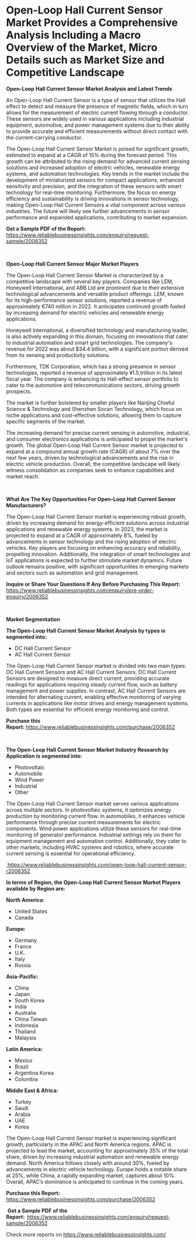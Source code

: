 <p><h1>Open-Loop Hall Current Sensor Market Provides a Comprehensive Analysis Including a Macro Overview of the Market, Micro Details such as Market Size and Competitive Landscape</h1></p><p><strong>Open-Loop Hall Current Sensor Market Analysis and Latest Trends</strong></p>
<p><p>An Open-Loop Hall Current Sensor is a type of sensor that utilizes the Hall effect to detect and measure the presence of magnetic fields, which in turn allows for the measurement of electric current flowing through a conductor. These sensors are widely used in various applications including industrial equipment, automotive, and power management systems due to their ability to provide accurate and efficient measurements without direct contact with the current-carrying conductor.</p><p>The Open-Loop Hall Current Sensor Market is poised for significant growth, estimated to expand at a CAGR of 15% during the forecast period. This growth can be attributed to the rising demand for advanced current sensing solutions and increased adoption of electric vehicles, renewable energy systems, and automation technologies. Key trends in the market include the development of miniaturized sensors for compact applications, enhanced sensitivity and precision, and the integration of these sensors with smart technology for real-time monitoring. Furthermore, the focus on energy efficiency and sustainability is driving innovations in sensor technology, making Open-Loop Hall Current Sensors a vital component across various industries. The future will likely see further advancements in sensor performance and expanded applications, contributing to market expansion.</p></p>
<p><strong>Get a Sample PDF of the Report:&nbsp;</strong> <a href="https://www.reliablebusinessinsights.com/enquiry/request-sample/2006352?utm_campaign=2244&utm_medium=2&utm_source=Github&utm_content=ia&utm_term=13022025&utm_id=open-loop-hall-current-sensor">https://www.reliablebusinessinsights.com/enquiry/request-sample/2006352</a></p>
<p>&nbsp;</p>
<p><strong>Open-Loop Hall Current Sensor Major Market Players</strong></p>
<p><p>The Open-Loop Hall Current Sensor Market is characterized by a competitive landscape with several key players. Companies like LEM, Honeywell International, and ABB Ltd are prominent due to their extensive technological advancements and versatile product offerings. LEM, known for its high-performance sensor solutions, reported a revenue of approximately €740 million in 2022. It anticipates continued growth fueled by increasing demand for electric vehicles and renewable energy applications.</p><p>Honeywell International, a diversified technology and manufacturing leader, is also actively expanding in this domain, focusing on innovations that cater to industrial automation and smart grid technologies. The company's revenue for 2022 was about $34.4 billion, with a significant portion derived from its sensing and productivity solutions.</p><p>Furthermore, TDK Corporation, which has a strong presence in sensor technologies, reported a revenue of approximately ¥1.5 trillion in its latest fiscal year. The company is enhancing its Hall-effect sensor portfolio to cater to the automotive and telecommunications sectors, driving growth prospects.</p><p>The market is further bolstered by smaller players like Nanjing Chieful Science & Technology and Shenzhen Socan Technology, which focus on niche applications and cost-effective solutions, allowing them to capture specific segments of the market.</p><p>The increasing demand for precise current sensing in automotive, industrial, and consumer electronics applications is anticipated to propel the market's growth. The global Open-Loop Hall Current Sensor market is projected to expand at a compound annual growth rate (CAGR) of about 7% over the next few years, driven by technological advancements and the rise in electric vehicle production. Overall, the competitive landscape will likely witness consolidation as companies seek to enhance capabilities and market reach.</p></p>
<p>&nbsp;</p>
<p><strong>What Are The Key Opportunities For Open-Loop Hall Current Sensor Manufacturers?</strong></p>
<p><p>The Open-Loop Hall Current Sensor market is experiencing robust growth, driven by increasing demand for energy-efficient solutions across industrial applications and renewable energy systems. In 2023, the market is projected to expand at a CAGR of approximately 8%, fueled by advancements in sensor technology and the rising adoption of electric vehicles. Key players are focusing on enhancing accuracy and reliability, propelling innovation. Additionally, the integration of smart technologies and IoT applications is expected to further stimulate market dynamics. Future outlook remains positive, with significant opportunities in emerging markets and sectors such as automation and grid management.</p></p>
<p><strong>Inquire or Share Your Questions If Any Before Purchasing This Report:</strong> <a href="https://www.reliablebusinessinsights.com/enquiry/pre-order-enquiry/2006352?utm_campaign=2244&utm_medium=2&utm_source=Github&utm_content=ia&utm_term=13022025&utm_id=open-loop-hall-current-sensor">https://www.reliablebusinessinsights.com/enquiry/pre-order-enquiry/2006352</a></p>
<p>&nbsp;</p>
<p><strong>Market Segmentation</strong></p>
<p><strong>The Open-Loop Hall Current Sensor Market Analysis by types is segmented into:</strong></p>
<p><ul><li>DC Hall Current Sensor</li><li>AC Hall Current Sensor</li></ul></p>
<p><p>The Open-Loop Hall Current Sensor market is divided into two main types: DC Hall Current Sensors and AC Hall Current Sensors. DC Hall Current Sensors are designed to measure direct current, providing accurate readings for applications requiring steady current flow, such as battery management and power supplies. In contrast, AC Hall Current Sensors are intended for alternating current, enabling effective monitoring of varying currents in applications like motor drives and energy management systems. Both types are essential for efficient energy monitoring and control.</p></p>
<p><strong>Purchase this Report:&nbsp;</strong><a href="https://www.reliablebusinessinsights.com/purchase/2006352?utm_campaign=2244&utm_medium=2&utm_source=Github&utm_content=ia&utm_term=13022025&utm_id=open-loop-hall-current-sensor">https://www.reliablebusinessinsights.com/purchase/2006352</a></p>
<p>&nbsp;</p>
<p><strong>The Open-Loop Hall Current Sensor Market Industry Research by Application is segmented into:</strong></p>
<p><ul><li>Photovoltaic</li><li>Automobile</li><li>Wind Power</li><li>Industrial</li><li>Other</li></ul></p>
<p><p>The Open-Loop Hall Current Sensor market serves various applications across multiple sectors. In photovoltaic systems, it optimizes energy production by monitoring current flow. In automobiles, it enhances vehicle performance through precise current measurements for electric components. Wind power applications utilize these sensors for real-time monitoring of generator performance. Industrial settings rely on them for equipment management and automation control. Additionally, they cater to other markets, including HVAC systems and robotics, where accurate current sensing is essential for operational efficiency.</p></p>
<p><a href="https://www.reliablebusinessinsights.com/open-loop-hall-current-sensor-r2006352?utm_campaign=2244&utm_medium=2&utm_source=Github&utm_content=ia&utm_term=13022025&utm_id=open-loop-hall-current-sensor">&nbsp;https://www.reliablebusinessinsights.com/open-loop-hall-current-sensor-r2006352</a></p>
<p><strong>In terms of Region, the Open-Loop Hall Current Sensor Market Players available by Region are:</strong></p>
<p>
    <p> <strong> North America: </strong>
        <ul>
            <li>United States</li>
            <li>Canada</li>
        </ul>
        </p> 
    <p> <strong> Europe: </strong>
        <ul>
            <li>Germany</li>
            <li>France</li>
            <li>U.K.</li>
            <li>Italy</li>
            <li>Russia</li>
        </ul>
        </p> 
    <p> <strong> Asia-Pacific: </strong>
        <ul>
            <li>China</li>
            <li>Japan</li>
            <li>South Korea</li>
            <li>India</li>
            <li>Australia</li>
            <li>China Taiwan</li>
            <li>Indonesia</li>
            <li>Thailand</li>
            <li>Malaysia</li>
        </ul>
        </p> 
    <p> <strong> Latin America: </strong>
        <ul>
            <li>Mexico</li>
            <li>Brazil</li>
            <li>Argentina Korea</li>
            <li>Colombia</li>
        </ul>
        </p> 
    <p> <strong> Middle East & Africa: </strong>
        <ul>
            <li>Turkey</li>
            <li>Saudi</li>
            <li>Arabia</li>
            <li>UAE</li>
            <li>Korea</li>
        </ul>
    </p>
    </p>
<p><p>The Open-Loop Hall Current Sensor market is experiencing significant growth, particularly in the APAC and North America regions. APAC is projected to lead the market, accounting for approximately 35% of the total share, driven by increasing industrial automation and renewable energy demand. North America follows closely with around 30%, fueled by advancements in electric vehicle technology. Europe holds a notable share at 25%, while China, a rapidly expanding market, captures about 10%. Overall, APAC’s dominance is anticipated to continue in the coming years.</p></p>
<p><strong>Purchase this Report: </strong><a href="https://www.reliablebusinessinsights.com/purchase/2006352?utm_campaign=2244&utm_medium=2&utm_source=Github&utm_content=ia&utm_term=13022025&utm_id=open-loop-hall-current-sensor">https://www.reliablebusinessinsights.com/purchase/2006352</a></p>
<p>&nbsp;<strong>Get a Sample PDF of the Report:&nbsp;&nbsp;</strong><a href="https://www.reliablebusinessinsights.com/enquiry/request-sample/2006352?utm_campaign=2244&utm_medium=2&utm_source=Github&utm_content=ia&utm_term=13022025&utm_id=open-loop-hall-current-sensor">https://www.reliablebusinessinsights.com/enquiry/request-sample/2006352</a></p>
<p><strong></strong></p>
<p>Check more reports on <a href="https://www.reliablebusinessinsights.com/?utm_campaign=2244&utm_medium=2&utm_source=Github&utm_content=ia&utm_term=13022025&utm_id=open-loop-hall-current-sensor">https://www.reliablebusinessinsights.com/</a></p>